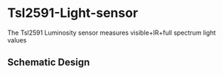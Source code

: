 # Tsl2591-Light-sensor
The Tsl2591 Luminosity sensor measures visible+IR+full spectrum light values

## Schematic Design

